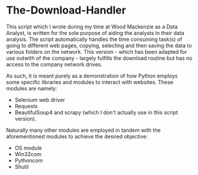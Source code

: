 # The-Download-Handler
This script which I wrote during my time at Wood Mackenzie as a Data Analyst, is written for the sole purpose of aiding the analysts in their data analysis. The script automatically handles the time consuming task(s) of going to different web pages, copying, selecting and then saving the data to various folders on the network. This version - which has been adapted for use outwith of the company - largely fulfills the download routine but has no access to the company network drives. 

As such, it is meant purely as a demonstration of how Python employs some specific libraries and modules to interact with websites. These modules are namely: 
- Selenium web driver
- Requests
- BeautifulSoup4 and scrapy (which I don't actually use in this script version). 

Naturally many other modules are employed in tandem with the aforementioned modules to achieve the desired objective: 
- OS module
- Win32com
- Pythoncom
- Shutil
